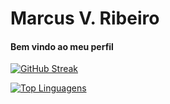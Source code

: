 <h1>Marcus V. Ribeiro</h1>

<h4>Bem vindo ao meu perfil</h4>
<a href="https://git.io/streak-stats"><img src="https://streak-stats.demolab.com?user=Marcu0&theme=black-ice&hide_border=true&locale=pt_BR&date_format=j%20M%5B%20Y%5D&mode=weekly" alt="GitHub Streak" /></a>

[![Top Linguagens](https://github-readme-stats.vercel.app/api/top-langs/?username=Marcu0&layout=compact)](https://github.com/anuraghazra/github-readme-stats)
